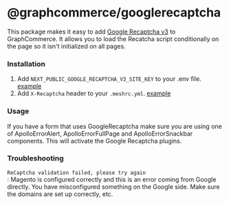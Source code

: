 # @graphcommerce/googlerecaptcha

This package makes it easy to add
[Google Recaptcha v3](https://developers.google.com/recaptcha/docs/v3) to
GraphCommerce. It allows you to load the Recatcha script conditionally on the
page so it isn't initialized on all pages.

### Installation

1. Add `NEXT_PUBLIC_GOOGLE_RECAPTCHA_V3_SITE_KEY` to your .env file.
   [example](../../examples/magento-graphcms/.env.example)
2. Add `X-Recaptcha` header to your `.meshrc.yml`.
   [example](../../examples/magento-graphcms/.meshrc.yml)

### Usage

If you have a form that uses GoogleRecaptcha make sure you are using one of
ApolloErrorAlert, ApolloErrorFullPage and ApolloErrorSnackbar components. This
will activate the Google Recaptcha plugins.

### Troubleshooting

`ReCaptcha validation failed, please try again`  
: Magento is configured correctly and this is an error coming from Google
directly. You have misconfigured something on the Google side. Make sure the
domains are set up correctly, etc.

